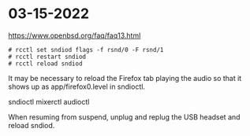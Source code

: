# 03-15-2022

https://www.openbsd.org/faq/faq13.html


```
# rcctl set sndiod flags -f rsnd/0 -F rsnd/1
# rcctl restart sndiod
# rcctl reload sndiod
```

It may be necessary to reload the Firefox tab playing the audio so
that it shows up as app/firefox0.level in sndioctl.

sndioctl
mixerctl
audioctl

When resuming from suspend, unplug and replug the USB headset and reload
sndiod.

